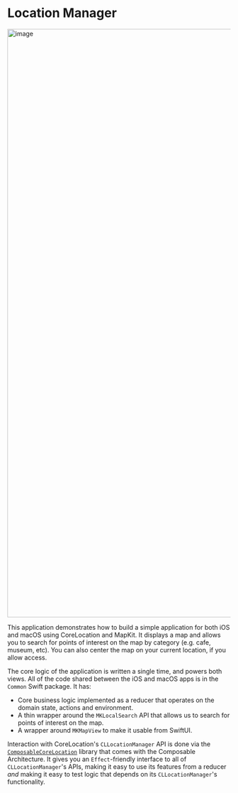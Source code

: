 # Location Manager

<img width="1326" alt="image" src="https://user-images.githubusercontent.com/135203/82385999-478b5f00-99e8-11ea-852e-7e2a3cfd238e.png">

This application demonstrates how to build a simple application for both iOS and macOS using CoreLocation and MapKit. It displays a map and allows you to search for points of interest on the map by category (e.g. cafe, museum, etc). You can also center the map on your current location, if you allow access.

The core logic of the application is written a single time, and powers both views. All of the code shared between the iOS and macOS apps is in the `Common` Swift package. It has:

* Core business logic implemented as a reducer that operates on the domain state, actions and environment.
* A thin wrapper around the `MKLocalSearch` API that allows us to search for points of interest on the map.
* A wrapper around `MKMapView` to make it usable from SwiftUI.

Interaction with CoreLocation's `CLLocationManager` API is done via the [`ComposableCoreLocation`](../../Sources/ComposableCoreLocation) library that comes with the Composable Architecture. It gives you an `Effect`-friendly interface to all of `CLLocationManager`'s APIs, making it easy to use its features from a reducer _and_ making it easy to test logic that depends on its `CLLocationManager`'s functionality.
